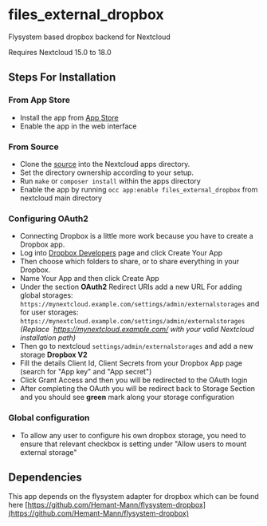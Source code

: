 # files_external_dropbox
Flysystem based dropbox backend for Nextcloud

Requires Nextcloud 15.0 to 18.0

## Steps For Installation
### From App Store
- Install the app from [App Store](https://apps.nextcloud.com/apps/files_external_dropbox)
- Enable the app in the web interface
### From Source
- Clone the [source](https://github.com/DJaeger/files_external_dropbox.git) into the Nextcloud apps directory.
- Set the directory ownership according to your setup.
- Run `make` or `composer install` within the apps directory
- Enable the app by running `occ app:enable files_external_dropbox` from nextcloud main directory
### Configuring OAuth2
- Connecting Dropbox is a little more work because you have to create a Dropbox app.
- Log into [Dropbox Developers](http://www.dropbox.com/developers) page and click Create Your App
- Then choose which folders to share, or to share everything in your Dropbox.
- Name Your App and then click Create App
- Under the section **OAuth2** Redirect URIs add a new URL
  For adding global storages:
  ```https://mynextcloud.example.com/settings/admin/externalstorages```
  and for user storages:
  ```https://mynextcloud.example.com/settings/admin/externalstorages```
   _(Replace `https://mynextcloud.example.com/ with your valid Nextcloud installation path)_
- Then go to nextcloud ```settings/admin/externalstorages``` and add a new storage **Dropbox V2**
- Fill the details Client Id, Client Secrets from your Dropbox App page (search for "App key" and "App secret")
- Click Grant Access and then you will be redirected to the OAuth login
- After completing the OAuth you will be redirect back to Storage Section and you should see **green** mark along your storage configuration
### Global configuration
- To allow any user to configure his own dropbox storage, you need to ensure that relevant checkbox is setting under "Allow users to mount external storage"

## Dependencies
This app depends on the flysystem adapter for dropbox which can be found here [https://github.com/Hemant-Mann/flysystem-dropbox](https://github.com/Hemant-Mann/flysystem-dropbox)

